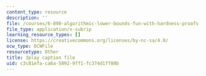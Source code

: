 ```yaml
---
content_type: resource
description: ''
file: /courses/6-890-algorithmic-lower-bounds-fun-with-hardness-proofs-fall-2014/c3c81efaca6a58929ff1fc374d1ff80b_PFfv1JnQB8Q.vtt
file_type: application/x-subrip
learning_resource_types: []
license: https://creativecommons.org/licenses/by-nc-sa/4.0/
ocw_type: OCWFile
resourcetype: Other
title: 3play caption file
uid: c3c81efa-ca6a-5892-9ff1-fc374d1ff80b
---
```

